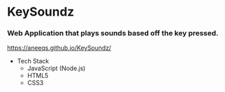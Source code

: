 # KeySoundz
### Web Application that plays sounds based off the key pressed.
https://aneeqs.github.io/KeySoundz/

* Tech Stack
    * JavaScript (Node.js)
    * HTML5
    * CSS3
